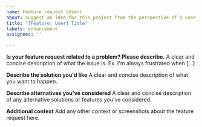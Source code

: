 ```yaml
---
name: Feature request (User)
about: Suggest an idea for this project from the perspective of a user
title: "[Feature; User] Title"
labels: enhancement
assignees: ''

---
```


**Is your feature request related to a problem? Please describe.**
A clear and concise description of what the issue is. Ex. I'm always frustrated when [...]

**Describe the solution you'd like**
A clear and concise description of what you want to happen.

**Describe alternatives you've considered**
A clear and concise description of any alternative solutions or features you've considered.

**Additional context**
Add any other context or screenshots about the feature request here.
